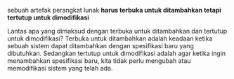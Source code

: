 sebuah artefak perangkat lunak **harus terbuka untuk ditambahkan tetapi tertutup untuk dimodifikasi**

Lantas apa yang dimaksud dengan terbuka untuk ditambahkan dan tertutup untuk dimodifikasi? Terbuka untuk ditambahkan adalah keadaan ketika sebuah sistem dapat ditambahkan dengan spesifikasi baru yang dibutuhkan. Sedangkan tertutup untuk dimodifikasi adalah agar ketika ingin menambahkan spesifikasi baru, kita tidak perlu mengubah atau memodifikasi sistem yang telah ada.
